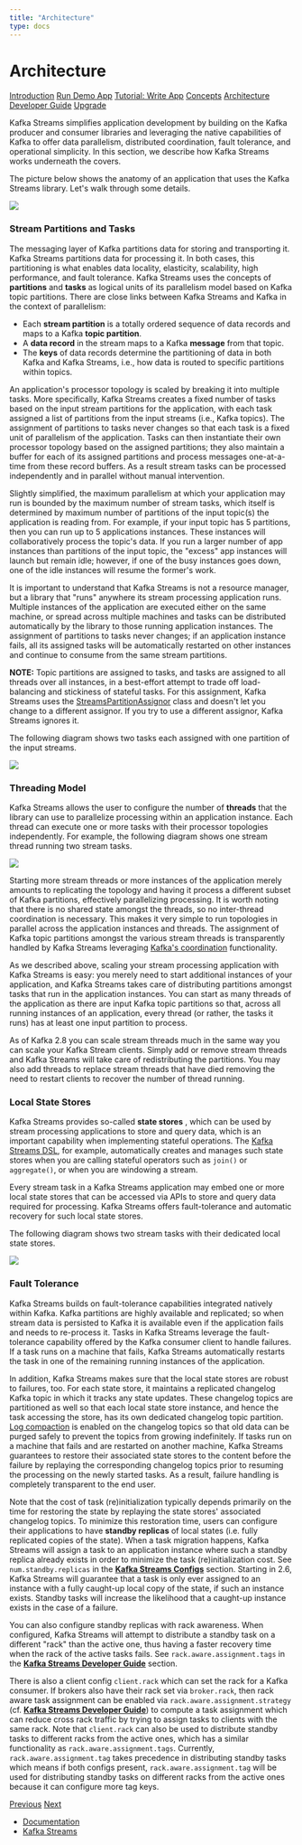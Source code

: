 ```yaml
---
title: "Architecture"
type: docs
---
```


# Architecture

[Introduction](/39/documentation/streams/) [Run Demo App](/39/documentation/streams/quickstart) [Tutorial: Write App](/39/documentation/streams/tutorial) [Concepts](/39/documentation/streams/core-concepts) [Architecture](/39/documentation/streams/architecture) [Developer Guide](/39/documentation/streams/developer-guide/) [Upgrade](/39/documentation/streams/upgrade-guide)

Kafka Streams simplifies application development by building on the Kafka producer and consumer libraries and leveraging the native capabilities of Kafka to offer data parallelism, distributed coordination, fault tolerance, and operational simplicity. In this section, we describe how Kafka Streams works underneath the covers. 

The picture below shows the anatomy of an application that uses the Kafka Streams library. Let's walk through some details. 

![](/39/images/streams-architecture-overview.jpg)

### Stream Partitions and Tasks

The messaging layer of Kafka partitions data for storing and transporting it. Kafka Streams partitions data for processing it. In both cases, this partitioning is what enables data locality, elasticity, scalability, high performance, and fault tolerance. Kafka Streams uses the concepts of **partitions** and **tasks** as logical units of its parallelism model based on Kafka topic partitions. There are close links between Kafka Streams and Kafka in the context of parallelism: 

  * Each **stream partition** is a totally ordered sequence of data records and maps to a Kafka **topic partition**.
  * A **data record** in the stream maps to a Kafka **message** from that topic.
  * The **keys** of data records determine the partitioning of data in both Kafka and Kafka Streams, i.e., how data is routed to specific partitions within topics.



An application's processor topology is scaled by breaking it into multiple tasks. More specifically, Kafka Streams creates a fixed number of tasks based on the input stream partitions for the application, with each task assigned a list of partitions from the input streams (i.e., Kafka topics). The assignment of partitions to tasks never changes so that each task is a fixed unit of parallelism of the application. Tasks can then instantiate their own processor topology based on the assigned partitions; they also maintain a buffer for each of its assigned partitions and process messages one-at-a-time from these record buffers. As a result stream tasks can be processed independently and in parallel without manual intervention. 

Slightly simplified, the maximum parallelism at which your application may run is bounded by the maximum number of stream tasks, which itself is determined by maximum number of partitions of the input topic(s) the application is reading from. For example, if your input topic has 5 partitions, then you can run up to 5 applications instances. These instances will collaboratively process the topic's data. If you run a larger number of app instances than partitions of the input topic, the "excess" app instances will launch but remain idle; however, if one of the busy instances goes down, one of the idle instances will resume the former's work. 

It is important to understand that Kafka Streams is not a resource manager, but a library that "runs" anywhere its stream processing application runs. Multiple instances of the application are executed either on the same machine, or spread across multiple machines and tasks can be distributed automatically by the library to those running application instances. The assignment of partitions to tasks never changes; if an application instance fails, all its assigned tasks will be automatically restarted on other instances and continue to consume from the same stream partitions. 

**NOTE:** Topic partitions are assigned to tasks, and tasks are assigned to all threads over all instances, in a best-effort attempt to trade off load-balancing and stickiness of stateful tasks. For this assignment, Kafka Streams uses the [StreamsPartitionAssignor](https://github.com/apache/kafka/blob/trunk/streams/src/main/java/org/apache/kafka/streams/processor/internals/StreamsPartitionAssignor.java) class and doesn't let you change to a different assignor. If you try to use a different assignor, Kafka Streams ignores it. 

The following diagram shows two tasks each assigned with one partition of the input streams. 

![](/39/images/streams-architecture-tasks.jpg)   


### Threading Model

Kafka Streams allows the user to configure the number of **threads** that the library can use to parallelize processing within an application instance. Each thread can execute one or more tasks with their processor topologies independently. For example, the following diagram shows one stream thread running two stream tasks. 

![](/39/images/streams-architecture-threads.jpg)

Starting more stream threads or more instances of the application merely amounts to replicating the topology and having it process a different subset of Kafka partitions, effectively parallelizing processing. It is worth noting that there is no shared state amongst the threads, so no inter-thread coordination is necessary. This makes it very simple to run topologies in parallel across the application instances and threads. The assignment of Kafka topic partitions amongst the various stream threads is transparently handled by Kafka Streams leveraging [Kafka's coordination](https://cwiki.apache.org/confluence/display/KAFKA/Kafka+Client-side+Assignment+Proposal) functionality. 

As we described above, scaling your stream processing application with Kafka Streams is easy: you merely need to start additional instances of your application, and Kafka Streams takes care of distributing partitions amongst tasks that run in the application instances. You can start as many threads of the application as there are input Kafka topic partitions so that, across all running instances of an application, every thread (or rather, the tasks it runs) has at least one input partition to process. 

As of Kafka 2.8 you can scale stream threads much in the same way you can scale your Kafka Stream clients. Simply add or remove stream threads and Kafka Streams will take care of redistributing the partitions. You may also add threads to replace stream threads that have died removing the need to restart clients to recover the number of thread running. 

  


### Local State Stores

Kafka Streams provides so-called **state stores** , which can be used by stream processing applications to store and query data, which is an important capability when implementing stateful operations. The [Kafka Streams DSL](/39/documentation/streams/developer-guide/dsl-api.html), for example, automatically creates and manages such state stores when you are calling stateful operators such as `join()` or `aggregate()`, or when you are windowing a stream. 

Every stream task in a Kafka Streams application may embed one or more local state stores that can be accessed via APIs to store and query data required for processing. Kafka Streams offers fault-tolerance and automatic recovery for such local state stores. 

The following diagram shows two stream tasks with their dedicated local state stores. 

![](/39/images/streams-architecture-states.jpg)   


### Fault Tolerance

Kafka Streams builds on fault-tolerance capabilities integrated natively within Kafka. Kafka partitions are highly available and replicated; so when stream data is persisted to Kafka it is available even if the application fails and needs to re-process it. Tasks in Kafka Streams leverage the fault-tolerance capability offered by the Kafka consumer client to handle failures. If a task runs on a machine that fails, Kafka Streams automatically restarts the task in one of the remaining running instances of the application. 

In addition, Kafka Streams makes sure that the local state stores are robust to failures, too. For each state store, it maintains a replicated changelog Kafka topic in which it tracks any state updates. These changelog topics are partitioned as well so that each local state store instance, and hence the task accessing the store, has its own dedicated changelog topic partition. [Log compaction](/39/documentation/#compaction) is enabled on the changelog topics so that old data can be purged safely to prevent the topics from growing indefinitely. If tasks run on a machine that fails and are restarted on another machine, Kafka Streams guarantees to restore their associated state stores to the content before the failure by replaying the corresponding changelog topics prior to resuming the processing on the newly started tasks. As a result, failure handling is completely transparent to the end user. 

Note that the cost of task (re)initialization typically depends primarily on the time for restoring the state by replaying the state stores' associated changelog topics. To minimize this restoration time, users can configure their applications to have **standby replicas** of local states (i.e. fully replicated copies of the state). When a task migration happens, Kafka Streams will assign a task to an application instance where such a standby replica already exists in order to minimize the task (re)initialization cost. See `num.standby.replicas` in the [**Kafka Streams Configs**](/39/documentation/#streamsconfigs) section. Starting in 2.6, Kafka Streams will guarantee that a task is only ever assigned to an instance with a fully caught-up local copy of the state, if such an instance exists. Standby tasks will increase the likelihood that a caught-up instance exists in the case of a failure. 

You can also configure standby replicas with rack awareness. When configured, Kafka Streams will attempt to distribute a standby task on a different "rack" than the active one, thus having a faster recovery time when the rack of the active tasks fails. See `rack.aware.assignment.tags` in the [**Kafka Streams Developer Guide**](/39/documentation/streams/developer-guide/config-streams.html#rack-aware-assignment-tags) section. 

There is also a client config `client.rack` which can set the rack for a Kafka consumer. If brokers also have their rack set via `broker.rack`, then rack aware task assignment can be enabled via `rack.aware.assignment.strategy` (cf. [**Kafka Streams Developer Guide**](/39/documentation/streams/developer-guide/config-streams.html#rack-aware-assignment-strategy)) to compute a task assignment which can reduce cross rack traffic by trying to assign tasks to clients with the same rack. Note that `client.rack` can also be used to distribute standby tasks to different racks from the active ones, which has a similar functionality as `rack.aware.assignment.tags`. Currently, `rack.aware.assignment.tag` takes precedence in distributing standby tasks which means if both configs present, `rack.aware.assignment.tag` will be used for distributing standby tasks on different racks from the active ones because it can configure more tag keys. 

[Previous](/39/documentation/streams/core-concepts) [Next](/39/documentation/streams/developer-guide)

  * [Documentation](/documentation)
  * [Kafka Streams](/documentation/streams)


